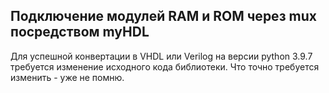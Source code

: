 ## Подключение модулей RAM и ROM через mux посредством myHDL

Для успешной конвертации в VHDL или Verilog на версии python 3.9.7 требуется изменение исходного кода библиотеки. Что точно требуется изменить - уже не помню.